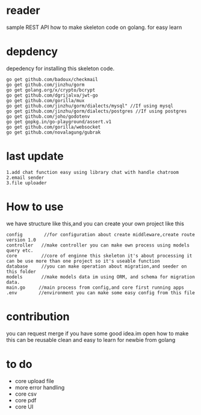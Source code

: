 # reader
 sample REST API how to make skeleton code on golang. for easy learn

# depdency
depedency for installing this skeleton code.

```
go get github.com/badoux/checkmail
go get github.com/jinzhu/gorm
go get golang.org/x/crypto/bcrypt
go get github.com/dgrijalva/jwt-go
go get github.com/gorilla/mux
go get github.com/jinzhu/gorm/dialects/mysql" //If using mysql 
go get github.com/jinzhu/gorm/dialects/postgres //If using postgres
go get github.com/joho/godotenv
go get gopkg.in/go-playground/assert.v1
go get github.com/gorilla/websocket
go get github.com/novalagung/gubrak
```

# last update
```
1.add chat function easy using library chat with handle chatroom
2.email sender
3.file uploader
```


# How to use
we have structure like this,and you can create your own project like this

```
config        //for configuration about create middleware,create route version 1.0 
controller   //make controller you can make own process using models query etc.
core         //core of enginne this skeleton it's about processing it can be use more than one project so it's useable function
database     //you can make operation about migration,and seeder on this folder
models       //make models data im using ORM, and schema for migration data.
main.go     //main process from config,and core first running apps
.env        //environment you can make some easy config from this file
```
# contribution

you can request merge if you have some good idea.im open how to make this can be reusable
clean and easy to learn for newbie from golang

# to do

- core upload file
- more error handling
- core csv
- core pdf
- core UI
